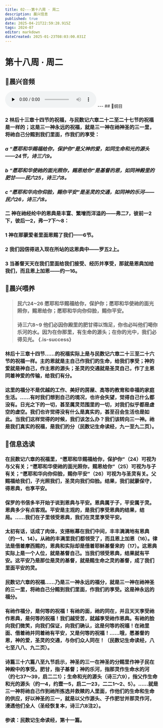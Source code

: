 ```yaml
---
title: 02---第十八周 · 周二
description: 晨兴信息
published: true
date: 2025-04-21T22:59:28.915Z
tags: 2024-07
editor: markdown
dateCreated: 2025-01-23T08:03:00.031Z
---
```


# 第十八周 · 周二
## 🎵晨兴音频
<audio id="audio" controls="" preload="none">
      <source id="mp3" src="/2024-07/week18/week18day2.mp3">
</audio>
---
## 📖纲目

### 2	林后十三章十四节的祝福，与民数记六章二十二至二十七节的祝福是一样的；这是三一神永远的祝福，就是三一神在祂神圣的三一里，将祂自己分赐到我们里面，作我们的享受：

### *a	“愿耶和华赐福给你，保护你”是父神的爱，如同生命和光的源头——24节，诗三六9。*

### *b	“愿耶和华使祂的面光照你，赐恩给你”是基督的恩，如同神殿里的肥甘——民六25，诗三六8。*

### *c	“愿耶和华向你仰脸，赐你平安”是圣灵的交通，如同神的乐河——民六26，诗三六8。*

### 二	神在祂经纶中的恩典是丰富、繁增而洋溢的——弗二7，彼前一2下，彼后一2，弗一7下～8：

### 1	神在那蒙爱者里面恩赐了我们——6节。

### 2	我们因信得进入现在所站的这恩典中——罗五2上。

### 3	当基督天天在我们里面给我们接受、经历并享受，那就是恩典加给我们，而且恩上加恩——约一16。

## 📖晨兴喂养

>### **民六24~26**    **愿耶和华赐福给你，保护你；愿耶和华使祂的面光照你，赐恩给你；愿耶和华向你仰脸，赐你平安。**
>
>### **诗三六8~9**    **他们必因你殿里的肥甘得以饱足，你也必叫他们喝你乐河的水。因为在你那里，有生命的源头；在你的光中，我们必得见光。** {.is-success}

### 林后十三章十四节……的祝福实际上是与民数记六章二十三至二十六节的祝福一样。主的恩就是主自己作我们的生命，给我们享受；神的爱就是神自己，作主恩的源头；圣灵的交通就是圣灵自己，作了主恩同着神爱的传输，给我们有分。

### 这里的福分不是优越的工作、美好的房屋、高等的教育和幸福的家庭生活。……有时我们想到自己的境况，也许会失望，觉得自己什么都没有。日光之下的一切，甚至属灵范围里的一切，对我们似乎都是虚空的虚空。我们也许觉得没有什么是真实的，甚至召会生活也是如此。当我们这样觉得的时候，我们该怎么办？我们该转向三一神。祂是我们真实的祝福，是我们的分（民数记生命读经，九一至九二页）。

## 📖信息选读

### 在民数记六章的祝福里，“愿耶和华赐福给你，保护你”（24）可视为与父有关；“愿耶和华使祂的面光照你，赐恩给你”（25）可视为与子有关；“愿耶和华向你仰脸，赐你平安”（26）可视为与圣灵有关。父赐福给我们，子光照我们，圣灵向我们仰脸。结果，我们就蒙保守，得恩典，也享平安。

### 保罗的书信多半开始于说到恩典与平安。恩典属于子，平安属于灵。恩典多少有点客观。平安是主观的，是我们享受恩典的结果，结局。……我们在子里领受恩典，我们在灵里享受平安。

### 太初有话，话成了肉体，支搭帐幕在我们中间，丰丰满满地有恩典（约一1、14）。从祂的丰满里我们都领受了，而且恩上加恩（16）。律法是借着摩西赐的，恩典和实际却是借着耶稣基督来的（17）。这恩典实际上是一个人位，就是基督自己。当我们领受恩典，结果就有平安。这平安乃是那位是灵的基督，就是赐生命之灵的基督，成了我们里面平安的灵。

### 民数记六章的祝福……乃是三一神永远的福分，就是三一神在祂神圣的三一里，将祂自己分赐到我们里面，作我们的享受。这是神永远的福分。

### 有祂作福分，是何等的祝福！有祂的面，祂的同在，并且天天享受祂作恩典，是何等的祝福！我们越受苦，就越享受祂作恩典。有祂的脸向我们微笑，向我们保证，向我们确认，这是何等的祝福！在祂里面、借着祂并同着祂有平安，又是何等的祝福！……哦，愿基督的恩，神的爱，圣灵的交通，与你们众人同在！（民数记生命读经，八七至八八、九二页）。

### 诗篇三十六篇八至九节启示，神圣的三一在神圣的分赐里作神子民在神殿中的享受。肥甘，指子基督；神的乐河，指那灵作生命水的河（约七37～39，启二二1）；生命和光的源头（诗三六9），指父作生命和光的源头（约一4，约壹一5，启二一23，二二1～2、5）。……就是三一神将祂自己作到祂所拣选并救赎的人里面，作他们的生命和生命的供应，好以神圣的三一，就是以父作源头、子作肥甘并那灵作河，浸透他们全人（圣经恢复本，诗三六8注2）。

### 参读：民数记生命读经，第十一篇。
<!-- Google tag (gtag.js) -->
<script async src="https://www.googletagmanager.com/gtag/js?id=G-1P8709Z16T"></script>
<script>
  window.dataLayer = window.dataLayer || [];
  function gtag(){dataLayer.push(arguments);}
  gtag('js', new Date());

  gtag('config', 'G-1P8709Z16T');
</script>